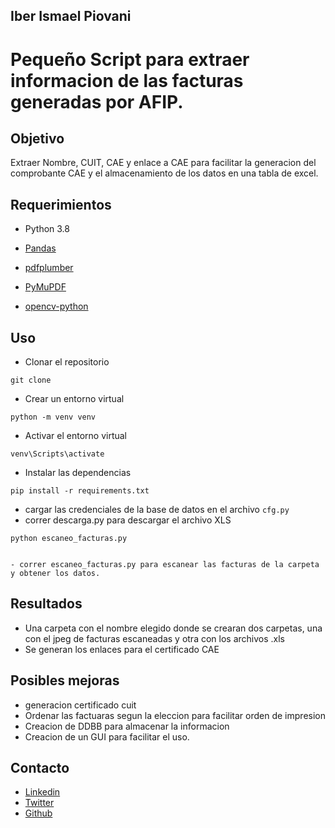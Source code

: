 ## Iber Ismael Piovani

# Pequeño Script para extraer informacion de las facturas generadas por AFIP.

## Objetivo

Extraer Nombre, CUIT, CAE y enlace a CAE para facilitar la generacion del comprobante CAE y el almacenamiento de los datos en una tabla de excel.

## Requerimientos

- Python 3.8

- [Pandas](https://pandas.pydata.org/docs/)
- [pdfplumber](https://pypi.org/project/pdfplumber/0.1.2/)
- [PyMuPDF](https://pypi.org/project/PyMuPDF/)
- [opencv-python](https://pypi.org/project/opencv-python/)

## Uso

- Clonar el repositorio

```
git clone
```

- Crear un entorno virtual

```
python -m venv venv
```

- Activar el entorno virtual

```
venv\Scripts\activate
```

- Instalar las dependencias

```
pip install -r requirements.txt
```

- cargar las credenciales de la base de datos en el archivo `cfg.py`
- correr descarga.py para descargar el archivo XLS

```
python escaneo_facturas.py
```

```

- correr escaneo_facturas.py para escanear las facturas de la carpeta y obtener los datos.
```

## Resultados

- Una carpeta con el nombre elegido donde se crearan dos carpetas, una con el jpeg de facturas escaneadas y otra con los archivos .xls
- Se generan los enlaces para el certificado CAE

## Posibles mejoras

- generacion certificado cuit
- Ordenar las factuaras segun la eleccion para facilitar orden de impresion
- Creacion de DDBB para almacenar la informacion
- Creacion de un GUI para facilitar el uso.

## Contacto

- [Linkedin](https://www.linkedin.com/in/iber-ismael-piovani-8b35bbba/)
- [Twitter](https://twitter.com/laimas)
- [Github](https://github.com/Vosinepi)
